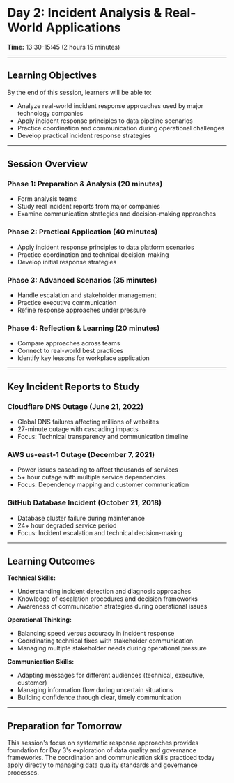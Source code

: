 # Day 2: Incident Analysis & Real-World Applications
**Time:** 13:30-15:45 (2 hours 15 minutes)

---

## Learning Objectives
By the end of this session, learners will be able to:
- Analyze real-world incident response approaches used by major technology companies
- Apply incident response principles to data pipeline scenarios
- Practice coordination and communication during operational challenges
- Develop practical incident response strategies

---

## Session Overview

### Phase 1: Preparation & Analysis (20 minutes)
- Form analysis teams
- Study real incident reports from major companies
- Examine communication strategies and decision-making approaches

### Phase 2: Practical Application (40 minutes)  
- Apply incident response principles to data platform scenarios
- Practice coordination and technical decision-making
- Develop initial response strategies

### Phase 3: Advanced Scenarios (35 minutes)
- Handle escalation and stakeholder management
- Practice executive communication
- Refine response approaches under pressure

### Phase 4: Reflection & Learning (20 minutes)
- Compare approaches across teams
- Connect to real-world best practices
- Identify key lessons for workplace application

---

## Key Incident Reports to Study

### Cloudflare DNS Outage (June 21, 2022)
- Global DNS failures affecting millions of websites
- 27-minute outage with cascading impacts
- Focus: Technical transparency and communication timeline

### AWS us-east-1 Outage (December 7, 2021)  
- Power issues cascading to affect thousands of services
- 5+ hour outage with multiple service dependencies
- Focus: Dependency mapping and customer communication

### GitHub Database Incident (October 21, 2018)
- Database cluster failure during maintenance
- 24+ hour degraded service period
- Focus: Incident escalation and technical decision-making

---

## Learning Outcomes

**Technical Skills:**
- Understanding incident detection and diagnosis approaches
- Knowledge of escalation procedures and decision frameworks
- Awareness of communication strategies during operational issues

**Operational Thinking:**
- Balancing speed versus accuracy in incident response
- Coordinating technical fixes with stakeholder communication
- Managing multiple stakeholder needs during operational pressure

**Communication Skills:**
- Adapting messages for different audiences (technical, executive, customer)
- Managing information flow during uncertain situations
- Building confidence through clear, timely communication

---

## Preparation for Tomorrow
This session's focus on systematic response approaches provides foundation for Day 3's exploration of data quality and governance frameworks. The coordination and communication skills practiced today apply directly to managing data quality standards and governance processes.